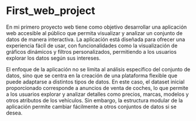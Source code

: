 # First_web_project
En mi primero proyecto web tiene como objetivo desarrollar una aplicación web accesible al público que permita visualizar y analizar un conjunto de datos de manera interactiva. La aplicación está diseñada para ofrecer una experiencia fácil de usar, con funcionalidades como la visualización de gráficos dinámicos y filtros personalizados, permitiendo a los usuarios explorar los datos según sus intereses.

El enfoque de la aplicación no se limita al análisis específico del conjunto de datos, sino que se centra en la creación de una plataforma flexible que puede adaptarse a distintos tipos de datos. En este caso, el dataset inicial proporcionado corresponde a anuncios de venta de coches, lo que permite a los usuarios explorar y analizar detalles como precios, marcas, modelos y otros atributos de los vehículos. Sin embargo, la estructura modular de la aplicación permite cambiar fácilmente a otros conjuntos de datos si se desea.

